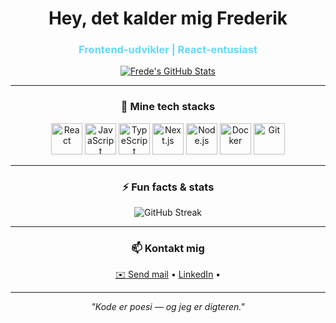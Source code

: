 <h1 align="center"> Hey, det kalder mig Frederik </h1>
<h3 align="center" style="color: #61dafb;"> Frontend-udvikler | React-entusiast </h3>


<p align="center">
  <a href="https://github.com/frederikmeiner">
    <img src="https://github-readme-stats.vercel.app/api?username=frederikmeiner&show_icons=true&theme=radical" alt="Frede's GitHub Stats" />
  </a>
</p>

---

<h3 align="center">🚀 Mine tech stacks</h3>
<p align="center">
  <img src="https://cdn.jsdelivr.net/gh/devicons/devicon/icons/react/react-original.svg" alt="React" width="50" height="50" />
  <img src="https://cdn.jsdelivr.net/gh/devicons/devicon/icons/javascript/javascript-original.svg" alt="JavaScript" width="50" height="50" />
  <img src="https://cdn.jsdelivr.net/gh/devicons/devicon/icons/typescript/typescript-original.svg" alt="TypeScript" width="50" height="50" />
  <img src="https://cdn.jsdelivr.net/gh/devicons/devicon/icons/nextjs/nextjs-original.svg" alt="Next.js" width="50" height="50" />
  <img src="https://cdn.jsdelivr.net/gh/devicons/devicon/icons/nodejs/nodejs-original.svg" alt="Node.js" width="50" height="50" />
  <img src="https://cdn.jsdelivr.net/gh/devicons/devicon/icons/docker/docker-original.svg" alt="Docker" width="50" height="50" />
  <img src="https://cdn.jsdelivr.net/gh/devicons/devicon/icons/git/git-original.svg" alt="Git" width="50" height="50" />
</p>

---

<h3 align="center">⚡ Fun facts & stats</h3>
<p align="center">
  <img src="https://github-readme-streak-stats.herokuapp.com/?user=frederikmeiner&theme=radical" alt="GitHub Streak" />
</p>

---

<h3 align="center">📫 Kontakt mig</h3>
<p align="center">
  <a href="mailto:frederik.meiner@gmail.dk" target="_blank">✉️ Send mail</a> •
  <a href="https://www.linkedin.com/in/dit-linkedin](https://www.linkedin.com/in/frederik-meiner-5a7884208/" target="_blank">LinkedIn</a> •
</p>

---

<p align="center"><em>"Kode er poesi — og jeg er digteren."</em></p>

